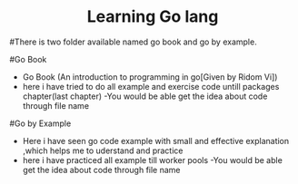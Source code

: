 <h1 align="center">Learning Go lang</h1>

#There is two folder available named go book and go by example.

#Go Book
- Go Book (An introduction to programming in go[Given by Ridom Vi])
- here i have tried to do all example and exercise code untill packages chapter(last chapter)
-You would be able get the idea about code through file name

#Go by Example
- Here i have seen go code example with small and effective explanation ,which helps me to uderstand and practice
- here i have practiced  all example till worker pools 
-You would be able get the idea about code through file name